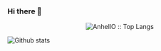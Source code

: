### Hi there 👋

<!--
**bastos-01/bastos-01** is a ✨ _special_ ✨ repository because its `README.md` (this file) appears on your GitHub profile.

Here are some ideas to get you started:

- 🔭 I’m currently working on ...
- 🌱 I’m currently learning ...
- 👯 I’m looking to collaborate on ...
- 🤔 I’m looking for help with ...
- 💬 Ask me about ...
- 📫 How to reach me: ...
- 😄 Pronouns: ...
- ⚡ Fun fact: ...
-->

<!-- ![Visitors](https://visitor-badge.laobi.icu/badge?page_id=bastos-01.bastos-01) -->

<!-- ![Views](https://views.whatilearened.today/views/github/bastos-01/views.svg) -->

<p align="center"><img src="https://github-readme-stats.vercel.app/api/top-langs/?username=bastos-01&langs_count=10&theme=tokyonight&layout=compact" alt="AnhellO :: Top Langs" /></p>



![Github stats](https://github-readme-stats.vercel.app/api?username=bastos-01&show_icons=true&hide_border=false&line_height=20&title_color=f69673&icon_color=1b93c9&show_owner=true)

